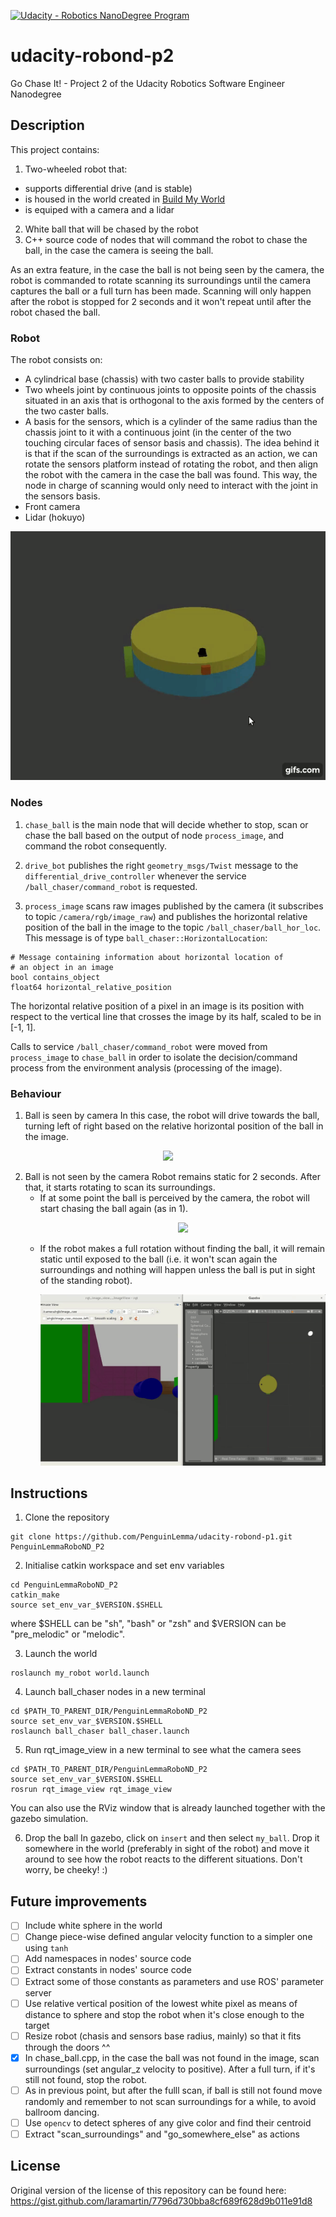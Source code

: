 [![Udacity - Robotics NanoDegree Program](https://s3-us-west-1.amazonaws.com/udacity-robotics/Extra+Images/RoboND_flag.png)](https://www.udacity.com/robotics)

# udacity-robond-p2
Go Chase It! - Project 2 of the Udacity Robotics Software Engineer Nanodegree

## Description

This project contains:
1. Two-wheeled robot that:
  - supports differential drive (and is stable)
  - is housed in the world created in [Build My World](https://github.com/PenguinLemma/udacity-robond-p1 "RoboND Project 1 - PenguinLemma")
  - is equiped with a camera and a lidar
2. White ball that will be chased by the robot
3. C++ source code of nodes that will command the robot to chase the ball, in the case the camera is seeing the ball.

As an extra feature, in the case the ball is not being seen by the camera, the robot is commanded to rotate scanning its surroundings until the camera captures the ball or a full turn has been made. Scanning will only happen after the robot is stopped for 2 seconds and it won't repeat until after the robot chased the ball.

### Robot

The robot consists on:
- A cylindrical base (chassis) with two caster balls to provide stability
- Two wheels joint by continuous joints to opposite points of the chassis situated in an axis that is orthogonal to the axis formed by the centers of the two caster balls.
- A basis for the sensors, which is a cylinder of the same radius than the chassis joint to it with a continuous joint (in the center of the two touching circular faces of sensor basis and chassis). The idea behind it is that if the scan of the surroundings is extracted as an action, we can rotate the sensors platform instead of rotating the robot, and then align the robot with the camera in the case the ball was found. This way, the node in charge of scanning would only need to interact with the joint in the sensors basis.
- Front camera
- Lidar (hokuyo)

<p align="center">
  <img src="doc/robot_overview.gif">
</p>

### Nodes

1. `chase_ball` is the main node that will decide whether to stop, scan or chase the ball based on the output of node `process_image`, and command the robot consequently.

2. `drive_bot` publishes the right `geometry_msgs/Twist` message to the `differential_drive_controller` whenever the service `/ball_chaser/command_robot` is requested.

3. `process_image` scans raw images published by the camera (it subscribes to topic `/camera/rgb/image_raw`) and publishes the horizontal relative position of the ball in the image to the topic `/ball_chaser/ball_hor_loc`. This message is of type `ball_chaser::HorizontalLocation`:
  ```
  # Message containing information about horizontal location of
  # an object in an image
  bool contains_object
  float64 horizontal_relative_position
  ```
   The horizontal relative position of a pixel in an image is its position with respect to the vertical line that crosses the image by its half, scaled to be in [-1, 1].

Calls to service `/ball_chaser/command_robot` were moved from `process_image` to `chase_ball` in order to isolate the decision/command process from the environment analysis (processing of the image).

### Behaviour

1. Ball is seen by camera
   In this case, the robot will drive towards the ball, turning left of right based on the relative horizontal position of the ball in the image.

  <p align="center">
    <img src="doc/chasing.gif">
  </p>

2. Ball is not seen by the camera
   Robot remains static for 2 seconds. After that, it starts rotating to scan its surroundings.
      - If at some point the ball is perceived by the camera, the robot will start chasing the ball again (as in 1).
        <p align="center">
          <img src="doc/full_scan.gif">
        </p>
      - If the robot makes a full rotation without finding the ball, it will remain static until exposed to the ball (i.e. it won't scan again the surroundings and nothing will happen unless the ball is put in sight of the standing robot).
        <p align="center">
          <img src="doc/scan_and_chase.gif">
        </p>

## Instructions

1. Clone the repository

```git
git clone https://github.com/PenguinLemma/udacity-robond-p1.git PenguinLemmaRoboND_P2
```

2. Initialise catkin workspace and set env variables

```shell
cd PenguinLemmaRoboND_P2
catkin_make
source set_env_var_$VERSION.$SHELL
```
where $SHELL can be "sh", "bash" or "zsh" and $VERSION can be "pre_melodic" or "melodic".

3. Launch the world
```shell
roslaunch my_robot world.launch
```
4. Launch ball_chaser nodes in a new terminal
```shell
cd $PATH_TO_PARENT_DIR/PenguinLemmaRoboND_P2
source set_env_var_$VERSION.$SHELL
roslaunch ball_chaser ball_chaser.launch
```
5. Run rqt_image_view in a new terminal to see what the camera sees
```shell
cd $PATH_TO_PARENT_DIR/PenguinLemmaRoboND_P2
source set_env_var_$VERSION.$SHELL
rosrun rqt_image_view rqt_image_view
```
You can also use the RViz window that is already launched together with the gazebo simulation.

6. Drop the ball
In gazebo, click on `insert` and then select `my_ball`. Drop it somewhere in the world (preferably in sight of the robot) and move it around to see how the robot reacts to the different situations. Don't worry, be cheeky! :)


## Future improvements

- [ ] Include white sphere in the world
- [ ] Change piece-wise defined angular velocity function to a simpler one using `tanh`
- [ ] Add namespaces in nodes' source code
- [ ] Extract constants in nodes' source code
- [ ] Extract some of those constants as parameters and use ROS' parameter server
- [ ] Use relative vertical position of the lowest white pixel as means of distance to sphere and stop the robot when it's close enough to the target
- [ ] Resize robot (chasis and sensors base radius, mainly) so that it fits through the doors ^^
- [x] In chase_ball.cpp, in the case the ball was not found in the image, scan surroundings (set angular_z velocity to positive). After a full turn, if it's still not found, stop the robot.
- [ ] As in previous point, but after the fulll scan, if ball is still not found move randomly and remember to not scan surroundings for a while, to avoid ballroom dancing.
- [ ] Use `opencv` to detect spheres of any give color and find their centroid
- [ ] Extract "scan_surroundings" and "go_somewhere_else" as actions

## License
Original version of the license of this repository can be found here:
https://gist.github.com/laramartin/7796d730bba8cf689f628d9b011e91d8
